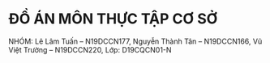 # ĐỒ ÁN MÔN THỰC TẬP CƠ SỞ 
NHÓM: Lê Lâm Tuấn – N19DCCN177, Nguyễn Thành Tân – N19DCCN166, Vũ Việt Trường – N19DCCN220, Lớp: D19CQCN01-N
